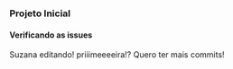 ### Projeto Inicial

#### Verificando as issues

Suzana editando! priiimeeeeira!? Quero ter mais commits!
